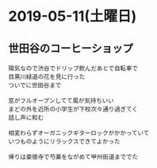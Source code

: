 # 2019-05-11(土曜日)

## 世田谷のコーヒーショップ

    陽気なので渋谷でドリップ飲んだあとで自転車で
    目黒川緑道の花を見に行った
    ついでに世田谷まで

    窓がフルオープンしてて風が気持ちいい
    まどの外を近所の小学生が下校次々通り過ぎてく
    話し声に和む

    相変わらずオーガニックギターロックがかかっていて
    いつものようにリラックスできてよかった

    帰りは豪徳寺で芍薬をながめて甲州街道まででた
